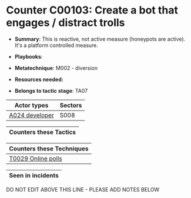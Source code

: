 # Counter C00103: Create a bot that engages / distract trolls

* **Summary**: This is reactive, not active measure (honeypots are active).  It's a platform controlled measure.

* **Playbooks**: 

* **Metatechnique**: M002 - diversion

* **Resources needed:** 

* **Belongs to tactic stage**: TA07


| Actor types | Sectors |
| ----------- | ------- |
| [A024 developer](../../generated_pages/actortypes/A024.md) | S008 |



| Counters these Tactics |
| ---------------------- |



| Counters these Techniques |
| ------------------------- |
| [T0029 Online polls](../../generated_pages/techniques/T0029.md) |



| Seen in incidents |
| ----------------- |


DO NOT EDIT ABOVE THIS LINE - PLEASE ADD NOTES BELOW